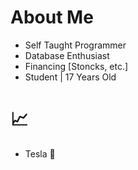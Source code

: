 # About Me

- Self Taught Programmer
- Database Enthusiast
- Financing [Stoncks, etc.]
- Student | 17 Years Old

# 📈

- Tesla 💯

<!---
DevVals/Vals is a ✨ special ✨ repository because its `README.md` (this file) appears on your GitHub profile.
You can click the Preview link to take a look at your changes.
--->
